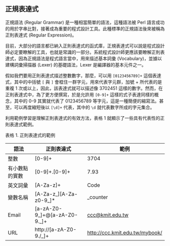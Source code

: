 ## 正規表達式

正規語法 (Regular Grammar) 是一種相當簡單的語法，這種語法被 Perl 語言成功的用於字串比對，接著成為重要的程式設計工具。此種標準的正規語法後來被稱為正則表達式 (Regular Expression)。

目前，大部分的語言都已納入正則表達式的函式庫，正規表達式可以說是程式設計師必定要瞭解的工具，也就是常識的一部分。系統程式設計師更應該要瞭解正則表達式，因為正規語法是程式語言當中，用來描述基本詞彙 (Vocabulary)，並據以建構詞彙掃描器 (Lexer) 的基礎語法，Lexer 是編譯器的基本元件之一。

假如我們要用正則表達式描述整數數字，那麼，可以用 `[0123456789]+` 這個表達式，其中的中括號 `[` 與 `]` 會框住一群字元，用來代表字元群，加號 + 所代表的是重複 1 次或以上，因此，該表達式就可以描述像 3702451 這樣的數字。然而，在正則表達式中，為了更方便撰寫，於是允許用 `[0-9]+` 這樣的式子表達同樣的概念，其中的 0-9 其實就代表了 0123456789 等字元，這是一種簡便的縮寫法。甚至，可以再度縮短後以 `[\d]+` 代表，其中的 `\d` 就代表數字所成的字元集合。

利用範例學習是理解正則表達式的有效方法，表格 1 就顯示了一些具有代表性的正則表達式範例。

表格 1. 正則表達式的範例

語法          | 正則表達式                 | 範例
--------------|---------------------------|----------------------
整數          | [0-9]+                    | 3704
有小數點的實數 | [0-9]+\.[0-9]+            | 7.93
英文詞彙       | [A-Za-z]+                 | Code
變數名稱       | [A-Za-z_][A-Za-z0-9_]*    | _counter
Email         | [a-zA-Z0-9_]+@[a-zA-Z0-9\._]+ | ccc@kmit.edu.tw
URL           | http://[a-zA-Z0-9\./_]+    | http://ccc.kmit.edu.tw/mybook/ 

